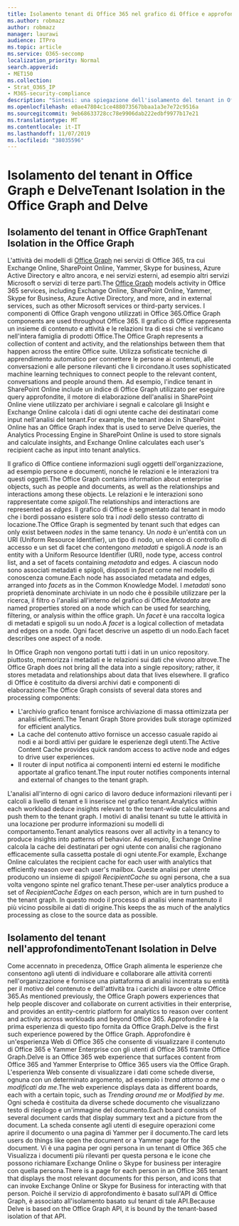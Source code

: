 ```yaml
---
title: Isolamento tenant di Office 365 nel grafico di Office e approfondire
ms.author: robmazz
author: robmazz
manager: laurawi
audience: ITPro
ms.topic: article
ms.service: O365-seccomp
localization_priority: Normal
search.appverid:
- MET150
ms.collection:
- Strat_O365_IP
- M365-security-compliance
description: "Sintesi: una spiegazione dell'isolamento del tenant in Office Graph e in approfondire."
ms.openlocfilehash: e0ae47804c1ce488073567bbaa1a3e7e72c9516a
ms.sourcegitcommit: 9eb68633728cc78e9906dab222edbf9977b17e21
ms.translationtype: MT
ms.contentlocale: it-IT
ms.lasthandoff: 11/07/2019
ms.locfileid: "38035596"
---
```

# <a name="tenant-isolation-in-the-office-graph-and-delve"></a><span data-ttu-id="3ac40-103">Isolamento del tenant in Office Graph e Delve</span><span class="sxs-lookup"><span data-stu-id="3ac40-103">Tenant Isolation in the Office Graph and Delve</span></span>

## <a name="tenant-isolation-in-the-office-graph"></a><span data-ttu-id="3ac40-104">Isolamento del tenant in Office Graph</span><span class="sxs-lookup"><span data-stu-id="3ac40-104">Tenant Isolation in the Office Graph</span></span>

<span data-ttu-id="3ac40-105">L'attività dei modelli di [Office Graph](https://developer.microsoft.com) nei servizi di Office 365, tra cui Exchange Online, SharePoint Online, Yammer, Skype for business, Azure Active Directory e altro ancora, e nei servizi esterni, ad esempio altri servizi Microsoft o servizi di terze parti.</span><span class="sxs-lookup"><span data-stu-id="3ac40-105">The [Office Graph](https://developer.microsoft.com) models activity in Office 365 services, including Exchange Online, SharePoint Online, Yammer, Skype for Business, Azure Active Directory, and more, and in external services, such as other Microsoft services or third-party services.</span></span> <span data-ttu-id="3ac40-106">I componenti di Office Graph vengono utilizzati in Office 365.</span><span class="sxs-lookup"><span data-stu-id="3ac40-106">Office Graph components are used throughout Office 365.</span></span> <span data-ttu-id="3ac40-107">Il grafico di Office rappresenta un insieme di contenuto e attività e le relazioni tra di essi che si verificano nell'intera famiglia di prodotti Office.</span><span class="sxs-lookup"><span data-stu-id="3ac40-107">The Office Graph represents a collection of content and activity, and the relationships between them that happen across the entire Office suite.</span></span> <span data-ttu-id="3ac40-108">Utilizza sofisticate tecniche di apprendimento automatico per connettere le persone ai contenuti, alle conversazioni e alle persone rilevanti che li circondano.</span><span class="sxs-lookup"><span data-stu-id="3ac40-108">It uses sophisticated machine learning techniques to connect people to the relevant content, conversations and people around them.</span></span> <span data-ttu-id="3ac40-109">Ad esempio, l'indice tenant in SharePoint Online include un indice di Office Graph utilizzato per eseguire query approfondite, il motore di elaborazione dell'analisi in SharePoint Online viene utilizzato per archiviare i segnali e calcolare gli Insight e Exchange Online calcola i dati di ogni utente cache dei destinatari come input nell'analisi del tenant.</span><span class="sxs-lookup"><span data-stu-id="3ac40-109">For example, the tenant index in SharePoint Online has an Office Graph index that is used to serve Delve queries, the Analytics Processing Engine in SharePoint Online is used to store signals and calculate insights, and Exchange Online calculates each user's recipient cache as input into tenant analytics.</span></span>

<span data-ttu-id="3ac40-110">Il grafico di Office contiene informazioni sugli oggetti dell'organizzazione, ad esempio persone e documenti, nonché le relazioni e le interazioni tra questi oggetti.</span><span class="sxs-lookup"><span data-stu-id="3ac40-110">The Office Graph contains information about enterprise objects, such as people and documents, as well as the relationships and interactions among these objects.</span></span> <span data-ttu-id="3ac40-111">Le relazioni e le interazioni sono rappresentate come *spigoli*.</span><span class="sxs-lookup"><span data-stu-id="3ac40-111">The relationships and interactions are represented as *edges*.</span></span> <span data-ttu-id="3ac40-112">Il grafico di Office è segmentato dal tenant in modo che i bordi possano esistere solo tra i *nodi* dello stesso contratto di locazione.</span><span class="sxs-lookup"><span data-stu-id="3ac40-112">The Office Graph is segmented by tenant such that edges can only exist between *nodes* in the same tenancy.</span></span> <span data-ttu-id="3ac40-113">Un *nodo* è un'entità con un URI (Uniform Resource Identifier), un tipo di nodo, un elenco di controllo di accesso e un set di facet che contengono *metadati* e spigoli.</span><span class="sxs-lookup"><span data-stu-id="3ac40-113">A *node* is an entity with a Uniform Resource Identifier (URI), node type, access control list, and a set of facets containing *metadata* and edges.</span></span> <span data-ttu-id="3ac40-114">A ciascun nodo sono associati metadati e spigoli, disposti in *facet* come nel modello di conoscenza comune.</span><span class="sxs-lookup"><span data-stu-id="3ac40-114">Each node has associated metadata and edges, arranged into *facets* as in the Common Knowledge Model.</span></span> <span data-ttu-id="3ac40-115">I *metadati* sono proprietà denominate archiviate in un nodo che è possibile utilizzare per la ricerca, il filtro o l'analisi all'interno del grafico di Office.</span><span class="sxs-lookup"><span data-stu-id="3ac40-115">*Metadata* are named properties stored on a node which can be used for searching, filtering, or analysis within the office graph.</span></span> <span data-ttu-id="3ac40-116">Un *facet* è una raccolta logica di metadati e spigoli su un nodo.</span><span class="sxs-lookup"><span data-stu-id="3ac40-116">A *facet* is a logical collection of metadata and edges on a node.</span></span> <span data-ttu-id="3ac40-117">Ogni facet descrive un aspetto di un nodo.</span><span class="sxs-lookup"><span data-stu-id="3ac40-117">Each facet describes one aspect of a node.</span></span> 

<span data-ttu-id="3ac40-118">In Office Graph non vengono portati tutti i dati in un unico repository. piuttosto, memorizza i metadati e le relazioni sui dati che vivono altrove.</span><span class="sxs-lookup"><span data-stu-id="3ac40-118">The Office Graph does not bring all the data into a single repository; rather, it stores metadata and relationships about data that lives elsewhere.</span></span> <span data-ttu-id="3ac40-119">Il grafico di Office è costituito da diversi archivi dati e componenti di elaborazione:</span><span class="sxs-lookup"><span data-stu-id="3ac40-119">The Office Graph consists of several data stores and processing components:</span></span>

- <span data-ttu-id="3ac40-120">L'archivio grafico tenant fornisce archiviazione di massa ottimizzata per analisi efficienti.</span><span class="sxs-lookup"><span data-stu-id="3ac40-120">The Tenant Graph Store provides bulk storage optimized for efficient analytics.</span></span>
- <span data-ttu-id="3ac40-121">La cache del contenuto attivo fornisce un accesso casuale rapido ai nodi e ai bordi attivi per guidare le esperienze degli utenti.</span><span class="sxs-lookup"><span data-stu-id="3ac40-121">The Active Content Cache provides quick random access to active node and edges to drive user experiences.</span></span>
- <span data-ttu-id="3ac40-122">Il router di input notifica ai componenti interni ed esterni le modifiche apportate al grafico tenant.</span><span class="sxs-lookup"><span data-stu-id="3ac40-122">The input router notifies components internal and external of changes to the tenant graph.</span></span>

<span data-ttu-id="3ac40-123">L'analisi all'interno di ogni carico di lavoro deduce informazioni rilevanti per i calcoli a livello di tenant e li inserisce nel grafico tenant.</span><span class="sxs-lookup"><span data-stu-id="3ac40-123">Analytics within each workload deduce insights relevant to the tenant-wide calculations and push them to the tenant graph.</span></span> <span data-ttu-id="3ac40-124">I motivi di analisi tenant su tutte le attività in una locazione per produrre informazioni su modelli di comportamento.</span><span class="sxs-lookup"><span data-stu-id="3ac40-124">Tenant analytics reasons over all activity in a tenancy to produce insights into patterns of behavior.</span></span> <span data-ttu-id="3ac40-125">Ad esempio, Exchange Online calcola la cache dei destinatari per ogni utente con analisi che ragionano efficacemente sulla cassetta postale di ogni utente.</span><span class="sxs-lookup"><span data-stu-id="3ac40-125">For example, Exchange Online calculates the recipient cache for each user with analytics that efficiently reason over each user's mailbox.</span></span> <span data-ttu-id="3ac40-126">Queste analisi per utente producono un insieme di *spigoli RecipientCache* su ogni persona, che a sua volta vengono spinte nel grafico tenant.</span><span class="sxs-lookup"><span data-stu-id="3ac40-126">These per-user analytics produce a set of *RecipientCache Edges* on each person, which are in turn pushed to the tenant graph.</span></span> <span data-ttu-id="3ac40-127">In questo modo il processo di analisi viene mantenuto il più vicino possibile ai dati di origine.</span><span class="sxs-lookup"><span data-stu-id="3ac40-127">This keeps the as much of the analytics processing as close to the source data as possible.</span></span>

## <a name="tenant-isolation-in-delve"></a><span data-ttu-id="3ac40-128">Isolamento del tenant nell'approfondimento</span><span class="sxs-lookup"><span data-stu-id="3ac40-128">Tenant Isolation in Delve</span></span>

<span data-ttu-id="3ac40-129">Come accennato in precedenza, Office Graph alimenta le esperienze che consentono agli utenti di individuare e collaborare alle attività correnti nell'organizzazione e fornisce una piattaforma di analisi incentrata su entità per il motivo del contenuto e dell'attività tra i carichi di lavoro e oltre Office 365.</span><span class="sxs-lookup"><span data-stu-id="3ac40-129">As mentioned previously, the Office Graph powers experiences that help people discover and collaborate on current activities in their enterprise, and provides an entity-centric platform for analytics to reason over content and activity across workloads and beyond Office 365.</span></span> <span data-ttu-id="3ac40-130">Approfondire è la prima esperienza di questo tipo fornita da Office Graph.</span><span class="sxs-lookup"><span data-stu-id="3ac40-130">Delve is the first such experience powered by the Office Graph.</span></span>
<span data-ttu-id="3ac40-131">Approfondire è un'esperienza Web di Office 365 che consente di visualizzare il contenuto di Office 365 e Yammer Enterprise con gli utenti di Office 365 tramite Office Graph.</span><span class="sxs-lookup"><span data-stu-id="3ac40-131">Delve is an Office 365 web experience that surfaces content from Office 365 and Yammer Enterprise to Office 365 users via the Office Graph.</span></span> <span data-ttu-id="3ac40-132">L'esperienza Web consente di visualizzare i dati come schede diverse, ognuna con un determinato argomento, ad esempio i *trend attorno a me* o *modificati da me*.</span><span class="sxs-lookup"><span data-stu-id="3ac40-132">The web experience displays data as different boards, each with a certain topic, such as *Trending around me* or *Modified by me*.</span></span> <span data-ttu-id="3ac40-133">Ogni scheda è costituita da diverse schede documento che visualizzano testo di riepilogo e un'immagine del documento.</span><span class="sxs-lookup"><span data-stu-id="3ac40-133">Each board consists of several document cards that display summary text and a picture from the document.</span></span> <span data-ttu-id="3ac40-134">La scheda consente agli utenti di eseguire operazioni come aprire il documento o una pagina di Yammer per il documento.</span><span class="sxs-lookup"><span data-stu-id="3ac40-134">The card lets users do things like open the document or a Yammer page for the document.</span></span> <span data-ttu-id="3ac40-135">Vi è una pagina per ogni persona in un tenant di Office 365 che Visualizza i documenti più rilevanti per questa persona e le icone che possono richiamare Exchange Online o Skype for business per interagire con quella persona.</span><span class="sxs-lookup"><span data-stu-id="3ac40-135">There is a page for each person in an Office 365 tenant that displays the most relevant documents for this person, and icons that can invoke Exchange Online or Skype for Business for interacting with that person.</span></span> <span data-ttu-id="3ac40-136">Poiché il servizio di approfondimento è basato sull'API di Office Graph, è associato all'isolamento basato sul tenant di tale API.</span><span class="sxs-lookup"><span data-stu-id="3ac40-136">Because Delve is based on the Office Graph API, it is bound by the tenant-based isolation of that API.</span></span>